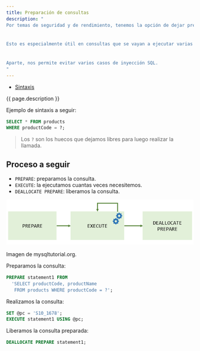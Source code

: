 ```yaml
---
title: Preparación de consultas
description: "
Por temas de seguridad y de rendimiento, tenemos la opción de dejar preparada de antemano una consulta, para luego rellenarla con los datos necesarios.


Esto es especialmente útil en consultas que se vayan a ejecutar varias veces seguidas, esto le ahorra al compilador de SQL el parsear mil veces la misma consulta.


Aparte, nos permite evitar varios casos de inyección SQL.
"
---
```


- [Sintaxis](#sintaxis)

{{ page.description }}

Ejemplo de sintaxis a seguir:

```sql
SELECT * FROM products 
WHERE productCode = ?;
```

> Los `?` son los huecos que dejamos libres para luego realizar la llamada.

## Proceso a seguir

- `PREPARE`: preparamos la consulta.
- `EXECUTE`: la ejecutamos cuantas veces necesitemos.
- `DEALLOCATE PREPARE`: liberamos la consulta.

![diagrama de los pasos a seguir](../img/MySQL-Prepared-Statement.png)

<figcaption> Imagen de <a>mysqltutorial.org</a>. </figcaption>

Preparamos la consulta:

```sql
PREPARE statement1 FROM 
  'SELECT productCode, productName 
   FROM products WHERE productCode = ?';
```

Realizamos la consulta:

```sql
SET @pc = 'S10_1678'; 
EXECUTE statement1 USING @pc;
```

Liberamos la consulta preparada:

```sql
DEALLOCATE PREPARE statement1;
```

